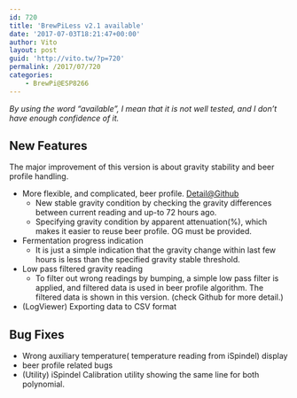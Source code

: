 ```yaml
---
id: 720
title: 'BrewPiLess v2.1 available'
date: '2017-07-03T18:21:47+00:00'
author: Vito
layout: post
guid: 'http://vito.tw/?p=720'
permalink: /2017/07/720
categories:
    - BrewPi@ESP8266
---
```


*By using the word “available”, I mean that it is not well tested, and I don’t have enough confidence of it.*

## New Features

The major improvement of this version is about gravity stability and beer profile handling.

- More flexible, and complicated, beer profile. [Detail@Github](https://github.com/vitotai/BrewPiLess#saved-beer-profiles)
    - New stable gravity condition by checking the gravity differences between current reading and up-to 72 hours ago.
    - Specifying gravity condition by apparent attenuation(%), which makes it easier to reuse beer profile. OG must be provided.
- Fermentation progress indication 
    - It is just a simple indication that the gravity change within last few hours is less than the specified gravity stable threshold.
- Low pass filtered gravity reading 
    - To filter out wrong readings by bumping, a simple low pass filter is applied, and filtered data is used in beer profile algorithm. The filtered data is shown in this version. (check Github for more detail.)
- (LogViewer) Exporting data to CSV format

## Bug Fixes

- Wrong auxiliary temperature( temperature reading from iSpindel) display
- beer profile related bugs
- (Utility) iSpindel Calibration utility showing the same line for both polynomial.
